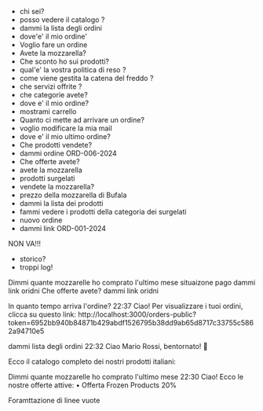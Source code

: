 - chi sei?
- posso vedere il catalogo ?
- dammi la lista degli ordini
- dove'e' il mio ordine'
- Voglio fare un ordine
- Avete la mozzarella?
- Che sconto ho sui prodotti?
- qual'e' la vostra politica di reso ?
- come viene gestita la catena del freddo ?
- che servizi offrite ?
- che categorie avete?
- dove e' il mio ordine?
- mostrami carrello
- Quanto ci mette ad arrivare un ordine?
- voglio modificare la mia mail
- dove e' il mio ultimo ordine?
- Che prodotti vendete?
- dammi ordine ORD-006-2024
- Che offerte avete?
- avete la mozzarella
- prodotti surgelati
- vendete la mozzarella?
- prezzo della mozzarella di Bufala
- dammi la lista dei prodotti
- fammi vedere i prodotti della categoria dei surgelati
- nuovo ordine
- dammi link ORD-001-2024

NON VA!!!

- storico?
- troppi log!

Dimmi quante mozzarelle ho comprato l'ultimo mese
situaizone pago
dammi link oridni
Che offerte avete?
dammi link oridni

In quanto tempo arriva l'ordine?
22:37
Ciao! Per visualizzare i tuoi ordini, clicca su questo link: http://localhost:3000/orders-public?token=6952bb940b84871b429abdf1526795b38dd9ab65d8717c33755c5862a94710e5

dammi lista degli ordini
22:32
Ciao Mario Rossi, bentornato! 👋

Ecco il catalogo completo dei nostri prodotti italiani:

Dimmi quante mozzarelle ho comprato l'ultimo mese
22:30
Ciao! Ecco le nostre offerte attive: • Offerta Frozen Products 20%

Foramttazione di linee vuote
